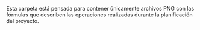 Esta carpeta está pensada para contener únicamente archivos PNG con las fórmulas que describen las operaciones realizadas durante la planificación del proyecto.
